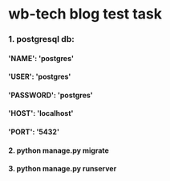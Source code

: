 # wb-tech blog test task
### 1. postgresql db:
####        'NAME': 'postgres'
####        'USER': 'postgres'
####        'PASSWORD': 'postgres'
####        'HOST': 'localhost'
####        'PORT': '5432'

#### 2. python manage.py migrate
#### 3. python manage.py runserver
